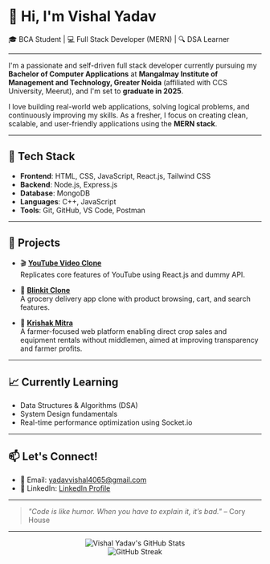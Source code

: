 # 👋 Hi, I'm Vishal Yadav

🎓 BCA Student | 💻 Full Stack Developer (MERN) | 🔍 DSA Learner

---


I'm a passionate and self-driven full stack developer currently pursuing my **Bachelor of Computer Applications** at **Mangalmay Institute of Management and Technology, Greater Noida** (affiliated with CCS University, Meerut), and I'm set to **graduate in 2025**.

I love building real-world web applications, solving logical problems, and continuously improving my skills. As a fresher, I focus on creating clean, scalable, and user-friendly applications using the **MERN stack**.


---

## 🔧 Tech Stack

- **Frontend**: HTML, CSS, JavaScript, React.js, Tailwind CSS  
- **Backend**: Node.js, Express.js  
- **Database**: MongoDB  
- **Languages**: C++, JavaScript  
- **Tools**: Git, GitHub, VS Code, Postman  

---

## 🚀 Projects

- 🎬 **[YouTube Video Clone](https://youtube-clone-git-main-vishals-projects-6e72782d.vercel.app/)**  
  Replicates core features of YouTube using React.js and dummy API.

- 🛒 **[Blinkit Clone](https://project-blinkit-clone.vercel.app/)**  
  A grocery delivery app clone with product browsing, cart, and search features.

- 🌾 **[Krishak Mitra](#)**  
  A farmer-focused web platform enabling direct crop sales and equipment rentals without middlemen, aimed at improving transparency and farmer profits.

---

## 📈 Currently Learning

- Data Structures & Algorithms (DSA)
- System Design fundamentals
- Real-time performance optimization using Socket.io

---

## 📫 Let's Connect!

- 📧 Email: yadavvishal4065@gmail.com  
- 💼 LinkedIn: [LinkedIn Profile](www.linkedin.com/in/vishal-yadav-66b630289)

---

> *"Code is like humor. When you have to explain it, it’s bad."* – Cory House

---

<!-- Optional: GitHub stats -->
<p align="center">
  <img src="https://github-readme-stats.vercel.app/api?username=VYCode-4065&show_icons=true&theme=radical" alt="Vishal Yadav's GitHub Stats" />
  <br/>
  <img src="https://github-readme-streak-stats.herokuapp.com/?user=VYCode-4065&theme=radical" alt="GitHub Streak" />
</p>
